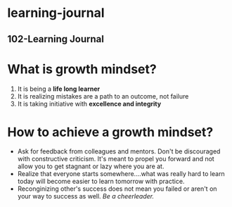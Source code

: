 # learning-journal
## 102-Learning Journal

# What is growth mindset?

1. It is being a **life long learner**
2. It is realizing mistakes are a path to an outcome, not failure
3. It is taking initiative with **excellence and integrity**

# How to achieve a growth mindset?
* Ask for feedback from colleagues and mentors. Don't be discouraged with constructive criticism. It's meant to propel you forward and not allow you to get stagnant or lazy where you are at. 
* Realize that everyone starts somewhere....what was really hard to learn today will become easier to learn tomorrow with practice.
* Reconginizing other's success does not mean you failed or aren't on your way to success as well.  *Be a cheerleader.*
